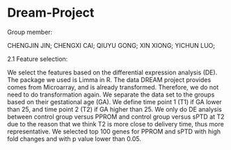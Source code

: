 # Dream-Project

Group member: 


CHENGJIN JIN;
CHENGXI CAI;
QIUYU GONG; 
XIN XIONG; 
YICHUN LUO;


2.1 Feature selection:

We select the features based on the differential expression analysis (DE).  The package we used is Limma in R. The data DREAM project provides comes from Microarray, and is already transformed.  Therefore, we do not need to do transformation again. We separate the data set to the groups based on their gestational age (GA). We define time point 1 (T1) if GA lower than 25, and time point 2 (T2) if GA higher than 25.  We only do DE analysis between control group versus PPROM and control group versus sPTD at T2 due to the reason that we think T2 is more close to delivery time, thus more representative. We selected top 100 genes for PPROM and sPTD with high fold changes and with p value lower than 0.05. 
